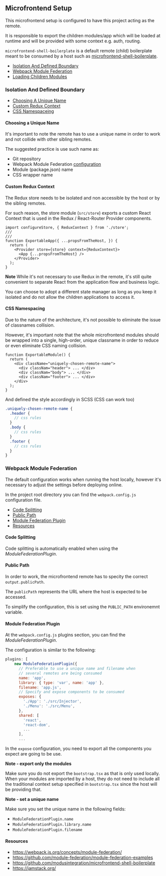## Microfrontend Setup

This microfrontend setup is configured to have this project acting as the remote.

It is responsible to export the children modules/app which will be loaded at runtime and will be provided with some context e.g. auth, routing. 

`microfrontend-shell-boilerplate` is a default remote (child) boilerplate meant to be consumed by a host such as [microfrontend-shell-boilerplate](https://github.com/modusintegration/microfrontend-shell-boilerplate).

- [Isolation And Defined Boundary](#isolation-and-defined-boundary)
- [Webpack Module Federation](#webpack-module-federation)
- [Loading Children Modules](#loading-children-modules)


### Isolation And Defined Boundary

- [Choosing A Unique Name](#choosing-a-unique-name)
- [Custom Redux Context](#custom-redux-context)
- [CSS Namespaceing](#css-namespacing)

#### Choosing a Unique Name

It's important to note the remote has to use a unique name in order to work and not collide with other sibling remotes.

The suggested practice is use such name as:
- Git repository
- Webpack Module Federation [configuration](#webpack-module-federation) 
- Module (package.json) name
- CSS wrapper name


#### Custom Redux Context

The Redux store needs to be isolated and non accessible by the host or by the sibling remotes.

For such reason, the store module (`src/store`) exports a custom React Context that is used in the Redux / React-Router Provider components.

```tsx
import configureStore, { ReduxContext } from './store';
///
///
function ExportableApp({ ...propsFromTheHost, }) {
  return (
    <Provider store={store} context={ReduxContext}>
      <App {...propsFromTheHost} />
    </Provider>
  );
}
```

**Note** While it's not necessary to use Redux in the remote, it's still quite convenient to separate React from the application flow and business logic.

You can choose to adopt a different state manager as long as you keep it isolated and do not allow the children applications to access it.

#### CSS Namespacing

Due to the nature of the architecture, it's not possible to eliminate the issue of classnames collision.

However, it's important note that the whole microfrontend modules should be wrapped into a single, high-order, unique classname in order to reduce or even eliminate CSS naming collision.

```tsx
function ExportableModule() {
  return (
    <div className="uniquely-chosen-remote-name">
      <div classNam="header"> ... </div>
      <div classNam="body"> ... </div>
      <div classNam="footer"> ... </div>
    </div>
  );
}
```

And defined the style accordingly in SCSS (CSS can work too)
```scss
.uniquely-chosen-remote-name {
  .header {
    // css rules
  }
  .body {
    // css rules
  }
  .footer {
    // css rules
  }
}
```


### Webpack Module Federation

The default configuration works when running the host locally, however it's necessary to adjust the settings before deploying online.

In the project root directory you can find the `webpack.config.js` configuration file.

- [Code Splitting](#code-splitting)
- [Public Path](#public-path)
- [Module Federation Plugin](#module-federation-plugin)
- [Resources](#resources)

#### Code Splitting

Code splitting is automatically enabled when using the _ModuleFederationPlugin_.

#### Public Path

In order to work, the microfrontend remote has to specity the correct `output.publicPath`.

The `publicPath` represents the URL where the host is expected to be accessed.

To simplify the configuration, this is set using the `PUBLIC_PATH` environemnt variable.


#### Module Federation Plugin

At the `webpack.config.js` plugins section, you can find the _ModuleFederationPlugin_.

The configuration is similar to the following:

```javascript
plugins: [
    new ModuleFederationPlugin({
      // Preferable to use a unique name and filename when
      // several remotes are being consumed
      name: 'app',
      library: { type: 'var', name: 'app' },
      filename: 'app.js',
      // Specify and expose components to be consumed
      exposes: {
        './App': './src/Injector',
        './Menu': './src/Menu',
      },
      shared: [
        'react',
        'react-dom',
        ...
      ],
      ...
```

In the `expose` configuration, you need to export all the components you expect are going to be use.

**Note - export only the modules** 

Make sure you do not export the `bootstrap.tsx` as that is only used locally. When your modules are imported by a host, they do not need to include all the traditional context setup specified in `bootstrap.tsx` since the host will be providing that.

**Note - set a unique name**

Make sure you set the unique name in the following fields:

- `ModuleFederationPlugin.name`
- `ModuleFederationPlugin.library.name`
- `ModuleFederationPlugin.filename`


#### Resources

 - https://webpack.js.org/concepts/module-federation/
 - https://github.com/module-federation/module-federation-examples
 - https://github.com/modusintegration/microfrontend-shell-boilerplate
 - https://jamstack.org/
